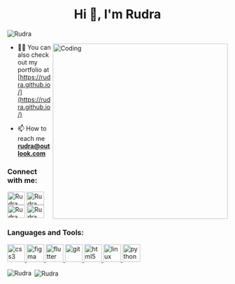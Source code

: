 <!-- [![MasterHead](https://media-exp1.licdn.com/dms/image/C4E16AQGDLURwP-MxHQ/profile-displaybackgroundimage-shrink_350_1400/0/1624432677770?e=1639008000&v=beta&t=BWvsqjIVnIKpjYocWZJQz6CKeyahHC6WDPqE6_Lpo20)](https://Rudra.github.io) -->
<h1 align="center">Hi 👋, I'm Rudra </h1>

<p align="left"> <img src="https://komarev.com/ghpvc/?username=sudo-rt&label=Profile%20views&color=129e00&style=plastic" alt="Rudra" /> </p>
<img align="right" alt="Coding" width="400" src="https://cdn.dribbble.com/users/2646423/screenshots/5507196/computer.gif">

- 👨‍💻 You can also check out my portfolio at [https://rudra.github.io/](https://rudra.github.io/)

- 📫 How to reach me **rudra@outlook.com**

<!-- - ⚡ Fun fact **I think I am funny XD** -->

<h3 align="left">Connect with me:</h3>
<p align="left">
<a href="https://twitter.com/Rudra" target="blank"><img align="center" src="https://cdn.jsdelivr.net/npm/simple-icons@3.0.1/icons/twitter.svg" alt="Rudra" height="30" width="40" /></a>
<a href="https://linkedin.com/in/Rudra" target="blank"><img align="center" src="https://cdn.jsdelivr.net/npm/simple-icons@3.0.1/icons/linkedin.svg" alt="Rudra" height="30" width="40" /></a>
<a href="https://instagram.com/rudra" target="blank"><img align="center" src="https://cdn.jsdelivr.net/npm/simple-icons@3.0.1/icons/instagram.svg" alt="Rudra" height="30" width="40" /></a>
<a href="#" target="blank"><img align="center" src="https://cdn.jsdelivr.net/npm/simple-icons@3.0.1/icons/youtube.svg" alt="Rudra" height="30" width="40" /></a>
</p>

<h3 align="left">Languages and Tools:</h3>
<p align="left">
<!-- <a href="https://www.cprogramming.com/" target="_blank"> <img src="https://devicons.github.io/devicon/devicon.git/icons/c/c-original.svg" alt="c" width="40" height="40"/> </a> 
<a href="https://www.w3schools.com/cpp/" target="_blank"> <img src="https://devicons.github.io/devicon/devicon.git/icons/cplusplus/cplusplus-original.svg" alt="cplusplus" width="40" height="40"/> </a>  -->
<a href="https://www.w3schools.com/css/" target="_blank"> <img src="https://www.vectorlogo.zone/logos/w3_css/w3_css-official.svg" alt="css3" width="40" height="40"/> </a>
<a href="https://www.figma.com/" target="_blank"> <img src="https://www.vectorlogo.zone/logos/figma/figma-icon.svg" alt="figma" width="40" height="40"/> </a> 
<a href="https://flutter.dev" target="_blank"> <img src="https://www.vectorlogo.zone/logos/flutterio/flutterio-icon.svg" alt="flutter" width="40" height="40"/> </a> 
<a href="https://git-scm.com/" target="_blank"> <img src="https://www.vectorlogo.zone/logos/git-scm/git-scm-icon.svg" alt="git" width="40" height="40"/> </a>
 <a href="https://www.w3.org/html/" target="_blank"> <img src="https://www.vectorlogo.zone/logos/w3_html5/w3_html5-icon.svg" alt="html5" width="40" height="40"/> </a> 
 <a href="https://www.linux.org/" target="_blank"> <img src="https://www.vectorlogo.zone/logos/linux/linux-icon.svg" alt="linux" width="40" height="40"/> </a> 
 <!-- <a href="https://www.photoshop.com/en" target="_blank"> <img src="https://devicons.github.io/devicon/devicon.git/icons/photoshop/photoshop-plain.svg" alt="photoshop" width="40" height="40"/> </a> -->
 <a href="https://www.python.org" target="_blank"> <img src="https://www.vectorlogo.zone/logos/python/python-icon.svg" alt="python" width="40" height="40"/> </a> </p>

<p><img align="left" src="https://github-readme-stats.vercel.app/api/top-langs?username=sudo-rt&show_icons=true&locale=en&layout=compact" alt="Rudra" /></p>

<p>&nbsp;<img align="center" src="https://github-readme-stats.vercel.app/api?username=Rudra&show_icons=true&locale=en" alt="Rudra" /></p>





